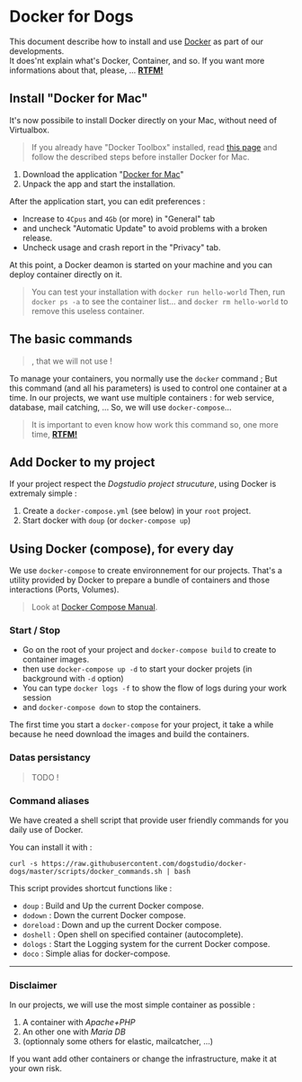 # Docker for Dogs

This document describe how to install and use [Docker](http://docker.com) as part of our developments.  
It does'nt explain what's Docker, Container, and so. If you want more informations about that, please, ...
**[RTFM!](https://docs.docker.com/)**

## Install "Docker for Mac"

It's now possibile to install Docker directly on your Mac, without need of Virtualbox.

> If you already have "Docker Toolbox" installed, read [this page](https://docs.docker.com/docker-for-mac/docker-toolbox/) and follow   the described steps before installer Docker for Mac.

1. Download the application "[Docker for Mac](https://www.docker.com/products/docker#/mac)"
1. Unpack the app and start the installation.

After the application start, you can edit preferences : 

* Increase to `4Cpus` and `4Gb` (or more) in "General" tab
* and uncheck "Automatic Update" to avoid problems with a broken release.
* Uncheck usage and crash report in the "Privacy" tab.

At this point, a Docker deamon is started on your machine and you can deploy container directly on it.

> You can test your installation with `docker run hello-world`
> Then, run `docker ps -a` to see the container list...
> and `docker rm hello-world` to remove this useless container.

## The basic commands

> , that we will not use !

To manage your containers, you normally use the `docker` command ; But this command (and all his parameters) is used to control one container at a time.
In our projects, we want use multiple containers : for web service, database, mail catching, ...
So, we will use `docker-compose`...

> It is important to even know how work this command so, one more time, **[RTFM!](https://docs.docker.com/engine/reference/commandline/#the-docker-commands)**

## Add Docker to my project

If your project respect the _Dogstudio project strucuture_, using Docker is extremaly simple :

1. Create a `docker-compose.yml` (see below) in your `root` project.
1. Start docker with `doup` (or `docker-compose up`)

## Using Docker (compose), for every day

We use `docker-compose` to create environnement for our projects. 
That's a utility provided by Docker to prepare a bundle of containers and those interactions (Ports, Volumes).

> Look at [Docker Compose Manual](https://docs.docker.com/compose/overview/).

### Start / Stop

* Go on the root of your project and `docker-compose build` to create to container images.
* then use `docker-compose up -d` to start your docker projets (in background with `-d` option)
* You can type `docker logs -f` to show the flow of logs during your work session
* and `docker-compose down` to stop the containers.

The first time you start a `docker-compose` for your project, it take a while because he need download the images and build the containers.

### Datas persistancy

> TODO !

### Command aliases

We have created a shell script that provide user friendly commands for you daily use of Docker.

You can install it with :

    curl -s https://raw.githubusercontent.com/dogstudio/docker-dogs/master/scripts/docker_commands.sh | bash

This script provides shortcut functions like : 

* `doup` : Build and Up the current Docker compose.
* `dodown` : Down the current Docker compose.
* `doreload` : Down and up the current Docker compose.
* `doshell` : Open shell on specified container (autocomplete).
* `dologs` : Start the Logging system for the current Docker compose.
* `doco` : Simple alias for docker-compose.

---

### Disclaimer

In our projects, we will use the most simple container as possible : 

1. A container with _Apache+PHP_
2. An other one with _Maria DB_
3. (optionnaly some others for elastic, mailcatcher, ...)

If you want add other containers or change the infrastructure, make it at your own risk. 
